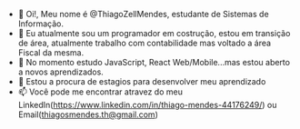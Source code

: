 - 👋 Oi!, Meu nome é @ThiagoZellMendes, estudante de Sistemas de Informação.
- 👀 Eu atualmente sou um programador em costrução, estou em transição de área, atualmente trabalho com contabilidade mas voltado a área Fiscal da mesma.
- 🌱 No momento estudo JavaScript, React Web/Mobile...mas estou aberto a novos aprendizados.
- 💞️ Estou a procura de estagios para desenvolver meu aprendizado
- 📫 Você pode me encontrar atravez do meu LinkedIn(https://www.linkedin.com/in/thiago-mendes-44176249/) ou Email(thiagosmendes.th@gmail.com)
